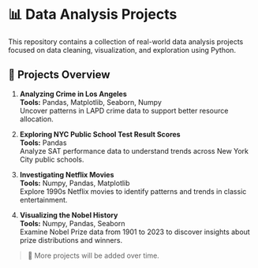 # 📊 Data Analysis Projects

This repository contains a collection of real-world data analysis projects focused on data cleaning, visualization, and exploration using Python.

## 📁 Projects Overview

1. **Analyzing Crime in Los Angeles**  
   **Tools:** Pandas, Matplotlib, Seaborn, Numpy  
   Uncover patterns in LAPD crime data to support better resource allocation.

2. **Exploring NYC Public School Test Result Scores**  
   **Tools:** Pandas  
   Analyze SAT performance data to understand trends across New York City public schools.

3. **Investigating Netflix Movies**  
   **Tools:** Numpy, Pandas, Matplotlib  
   Explore 1990s Netflix movies to identify patterns and trends in classic entertainment.

4. **Visualizing the Nobel History**  
   **Tools:** Numpy, Pandas, Seaborn  
   Examine Nobel Prize data from 1901 to 2023 to discover insights about prize distributions and winners.

> 📌 More projects will be added over time.
